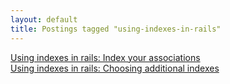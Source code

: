 ```yaml
---
layout: default
title: Postings tagged "using-indexes-in-rails"
---
```

[Using indexes in rails: Index your associations](http://janesconference.github.com/KievII//2009/08/using-indexes-in-rails-index-your-associations)<br />
[Using indexes in rails: Choosing additional indexes](http://janesconference.github.com/KievII//2009/08/using-indexes-in-rails-choosing-additional-indexes)<br />

